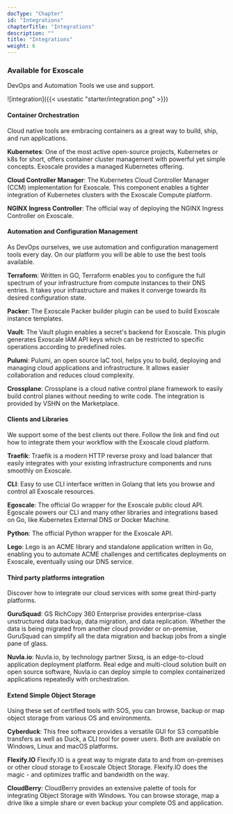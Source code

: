 ```yaml
---
docType: "Chapter"
id: "Integrations"
chapterTitle: "Integrations"
description: ""
title: "Integrations"
weight: 6
---
```



### **Available for Exoscale**

DevOps and Automation Tools we use and support.

![integration]({{< usestatic "starter/integration.png" >}})

#### **Container Orchestration**
Cloud native tools are embracing containers as a great way to build, ship, and run applications.

**Kubernetes**: One of the most active open-source projects, Kubernetes or k8s for short, offers container cluster management with powerful yet simple concepts. Exoscale provides a managed Kubernetes offering.

**Cloud Controller Manager**: The Kubernetes Cloud Controller Manager (CCM) implementation for Exoscale. This component enables a tighter integration of Kubernetes clusters with the Exoscale Compute platform.

**NGINX Ingress Controller**: The official way of deploying the NGINX Ingress Controller on Exoscale.

#### **Automation and Configuration Management**
As DevOps ourselves, we use automation and configuration management tools every day. On our platform you will be able to use the best tools available.

**Terraform**: Written in GO, Terraform enables you to configure the full spectrum of your infrastructure from compute instances to their DNS entries. It takes your infrastructure and makes it converge towards its desired configuration state.

**Packer**: The Exoscale Packer builder plugin can be used to build Exoscale instance templates.

**Vault**: The Vault plugin enables a secret's backend for Exoscale. This plugin generates Exoscale IAM API keys which can be restricted to specific operations according to predefined roles.

**Pulumi**: Pulumi, an open source IaC tool, helps you to build, deploying and managing cloud applications and infrastructure. It allows easier collaboration and reduces cloud complexity.

**Crossplane**: Crossplane is a cloud native control plane framework to easily build control planes without needing to write code. The integration is provided by VSHN on the Marketplace.

#### **Clients and Libraries**
We support some of the best clients out there. Follow the link and find out how to integrate them your workflow with the Exoscale cloud platform.

**Traefik**: Traefik is a modern HTTP reverse proxy and load balancer that easily integrates with your existing infrastructure components and runs smoothly on Exoscale.

**CLI**: Easy to use CLI interface written in Golang that lets you browse and control all Exoscale resources.

**Egoscale**: The official Go wrapper for the Exoscale public cloud API. Egoscale powers our CLI and many other libraries and integrations based on Go, like Kubernetes External DNS or Docker Machine.

**Python**: The official Python wrapper for the Exoscale API.

**Lego**: Lego is an ACME library and standalone application written in Go, enabling you to automate ACME challenges and certificates deployments on Exoscale, eventually using our DNS service.

#### **Third party platforms integration**
Discover how to integrate our cloud services with some great third-party platforms.

**GuruSquad**: GS RichCopy 360 Enterprise provides enterprise-class unstructured data backup, data migration, and data replication. Whether the data is being migrated from another cloud provider or on-premise, GuruSquad can simplify all the data migration and backup jobs from a single pane of glass.

**Nuvla.io**: Nuvla.io, by technology partner Sixsq, is an edge-to-cloud application deployment platform. Real edge and multi-cloud solution built on open source software, Nuvla.io can deploy simple to complex containerized applications repeatedly with orchestration.

#### **Extend Simple Object Storage**
Using these set of certified tools with SOS, you can browse, backup or map object storage from various OS and environments.

**Cyberduck**: This free software provides a versatile GUI for S3 compatible transfers as well as Duck, a CLI tool for power users. Both are available on Windows, Linux and macOS platforms.

**Flexify.IO** Flexify.IO is a great way to migrate data to and from on-premises or other cloud storage to Exoscale Object Storage. Flexify.IO does the magic - and optimizes traffic and bandwidth on the way.

**CloudBerry**: CloudBerry provides an extensive palette of tools for integrating Object Storage with Windows. You can browse storage, map a drive like a simple share or even backup your complete OS and application.